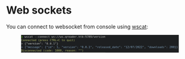 # Web sockets

You can connect to websocket from console using [wscat](https://github.com/websockets/wscat):

<figure><img src="../../.gitbook/assets/image (3).png" alt=""><figcaption></figcaption></figure>
